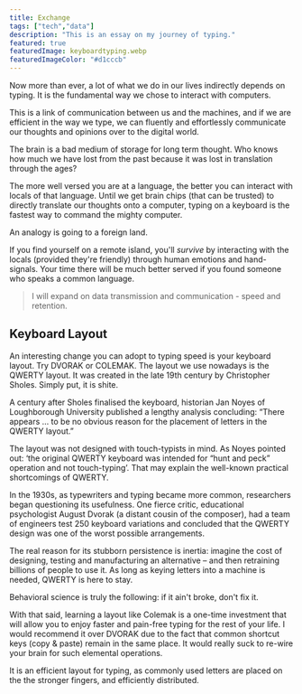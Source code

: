 ```yaml
---
title: Exchange
tags: ["tech","data"]
description: "This is an essay on my journey of typing."
featured: true
featuredImage: keyboardtyping.webp
featuredImageColor: "#d1cccb"
---
```


Now more than ever, a lot of what we do in our lives indirectly depends on typing. It is the fundamental way we chose to interact with computers.

This is a link of communication between us and the machines, and if we are efficient in the way we type, we can fluently and effortlessly communicate our thoughts and opinions over to the digital world.

The brain is a bad medium of storage for long term thought. Who knows how much we have lost from the past because it was lost in translation through the ages?

The more well versed you are at a language, the better you can interact with locals of that language. Until we get brain chips (that can be trusted) to directly translate our thoughts onto a computer, typing on a keyboard is the fastest way to command the mighty computer.

An analogy is going to a foreign land.

If you find yourself on a remote island, you'll *survive* by interacting with the locals (provided they're friendly) through human emotions and hand-signals. Your time there will be much better served if you found someone who speaks a common language.

> I will expand on data transmission and communication - speed and retention.

## Keyboard Layout

An interesting change you can adopt to typing speed is your keyboard layout. Try DVORAK or COLEMAK. The layout we use nowadays is the QWERTY layout. It was created in the late 19th century by Christopher Sholes. Simply put, it is shite.

<quote>A century after Sholes finalised the keyboard, historian Jan Noyes of Loughborough University published a lengthy analysis concluding: “There appears … to be no obvious reason for the placement of letters in the QWERTY layout.”</quote>

The layout was not designed with touch-typists in mind. As Noyes pointed out: ‘the original QWERTY keyboard was intended for “hunt and peck” operation and not touch-typing’. That may explain the well-known practical shortcomings of QWERTY. 

In the 1930s, as typewriters and typing became more common, researchers began questioning its usefulness. One fierce critic, educational psychologist August Dvorak (a distant cousin of the composer), had a team of engineers test 250 keyboard variations and concluded that the QWERTY design was one of the worst possible arrangements.

The real reason for its stubborn persistence is inertia: imagine the cost of designing, testing and manufacturing an alternative – and then retraining billions of people to use it. As long as keying letters into a machine is needed, QWERTY is here to stay.

Behavioral science is truly the following: if it ain't broke, don't fix it.

With that said, learning a layout like Colemak is a one-time investment that will allow you to enjoy faster and pain-free typing for the rest of your life. I would recommend it over DVORAK due to the fact that common shortcut keys (copy & paste) remain in the same place. It would really suck to re-wire your brain for such elemental operations. 

It is an efficient layout for typing, as commonly used letters are placed on the the stronger fingers, and efficiently distributed.